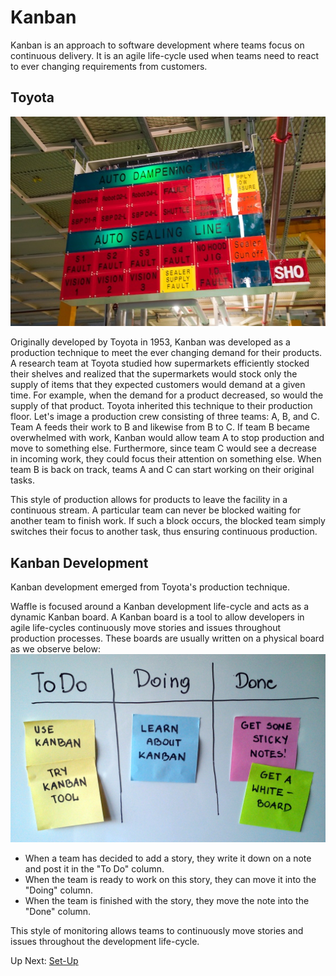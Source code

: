 # Kanban

Kanban is an approach to software development where teams focus on continuous delivery. It is an agile life-cycle used when teams need to react to ever changing requirements from customers. 

## Toyota
![Toyota Kanban](/images/toyota_kanban.jpg?raw=true "Toyota Kanban")

Originally developed by Toyota in 1953, Kanban was developed as a production technique to meet the ever changing demand for their products. A research team at Toyota studied how supermarkets efficiently stocked their shelves and realized that the supermarkets would stock only the supply of items that they expected customers would demand at a given time. For example, when the demand for a product decreased, so would the supply of that product. Toyota inherited this technique to their production floor. Let's image a production crew consisting of three teams: A, B, and C. Team A feeds their work to B and likewise from B to C. If team B became overwhelmed with work, Kanban would allow team A to stop production and move to something else. Furthermore, since team C would see a decrease in incoming work, they could focus their attention on something else. When team B is back on track, teams A and C can start working on their original tasks. 

This style of production allows for products to leave the facility in a continuous stream. A particular team can never be blocked waiting for another team to finish work. If such a block occurs, the blocked team simply switches their focus to another task, thus ensuring continuous production.

## Kanban Development
Kanban development emerged from Toyota's production technique.  

Waffle is focused around a Kanban development life-cycle and acts as a dynamic Kanban board. A Kanban board is a tool to allow developers in agile life-cycles continuously move stories and issues throughout production processes. These boards are usually written on a physical board as we observe below:
![Typical Kanban Board](/images/kanban_board.jpg?raw=true "Typical Kanban Board")
- When a team has decided to add a story, they write it down on a note and post it in the "To Do" column.
- When the team is ready to work on this story, they can move it into the "Doing" column.
- When the team is finished with the story, they move the note into the "Done" column.

This style of monitoring allows teams to continuously move stories and issues throughout the development life-cycle.

Up Next: [Set-Up](https://github.com/rpcrimi/WaffleIO/blob/master/markdown/set_up.md)